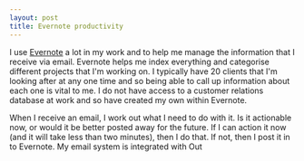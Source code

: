 ```yaml
---
layout: post
title: Evernote productivity
---
```

I use [Evernote](http://www.evernote.com) a lot in my work and to help me manage the information that I receive via email. Evernote helps me index everything and categorise different projects that I'm working on. I typically have 20 clients that I'm looking after at any one time and so being able to call up information about each one is vital to me. I do not have access to a customer relations database at work and so have created my own within Evernote. 

When I receive an email, I work out what I need to do with it. Is it actionable now, or would it be better posted away for the future. If I can action it now (and it will take less than two minutes), then I do that. If not, then I post it in to Evernote. My email system is integrated with Out
